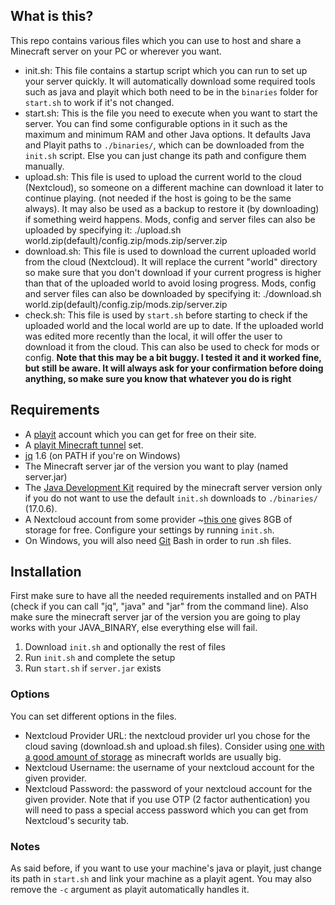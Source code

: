 ## What is this?
This repo contains various files which you can use to host and share a Minecraft server on your PC or wherever you want.
- init.sh: This file contains a startup script which you can run to set up your server quickly. It will automatically download some required tools such as java and playit which both need to be in the `binaries` folder for `start.sh` to work if it's not changed.
- start.sh: This is the file you need to execute when you want to start the server. You can find some configurable options in it such as the maximum and minimum RAM and other Java options. It defaults Java and Playit paths to `./binaries/`, which can be downloaded from the `init.sh` script. Else you can just change its path and configure them manually.
- upload.sh: This file is used to upload the current world to the cloud (Nextcloud), so someone on a different machine can download it later to continue playing. (not needed if the host is going to be the same always). It may also be used as a backup to restore it (by downloading) if something weird happens. Mods, config and server files can also be uploaded by specifying it: ./upload.sh world.zip(default)/config.zip/mods.zip/server.zip
- download.sh: This file is used to download the current uploaded world from the cloud (Nextcloud). It will replace the current "world" directory so make sure that you don't download if your current progress is higher than that of the uploaded world to avoid losing progress. Mods, config and server files can also be downloaded by specifying it: ./download.sh world.zip(default)/config.zip/mods.zip/server.zip
- check.sh: This file is used by `start.sh` before starting to check if the uploaded world and the local world are up to date. If the uploaded world was edited more recently than the local, it will offer the user to download it from the cloud. This can also be used to check for mods or config. **Note that this may be a bit buggy. I tested it and it worked fine, but still be aware. It will always ask for your confirmation before doing anything, so make sure you know that whatever you do is right**
 
## Requirements
- A [playit](https://playit.gg/) account which you can get for free on their site.
- A [playit Minecraft tunnel](https://playit.gg/account/tunnels) set.
- [jq](https://stedolan.github.io/jq/download/) 1.6 (on PATH if you're on Windows)
- The Minecraft server jar of the version you want to play (named server.jar)
- The [Java Development Kit](https://www.oracle.com/java/technologies/java-se-glance.html) required by the minecraft server version only if you do not want to use the default `init.sh` downloads to `./binaries/` (17.0.6).
- A Nextcloud account from some provider ~[this one](https://tab.digital/) gives 8GB of storage for free. Configure your settings by running `init.sh`.
- On Windows, you will also need [Git](https://git-scm.com/) Bash in order to run .sh files.

## Installation
First make sure to have all the needed requirements installed and on PATH (check if you can call "jq", "java" and "jar" from the command line). Also make sure the minecraft server jar of the version you are going to play works with your JAVA_BINARY, else everything else will fail.
1. Download `init.sh` and optionally the rest of files
2. Run `init.sh` and complete the setup
4. Run `start.sh` if `server.jar` exists

### Options
You can set different options in the files.
- Nextcloud Provider URL: the nextcloud provider url you chose for the cloud saving (download.sh and upload.sh files). Consider using [one with a good amount of storage](https://tab.digital/) as minecraft worlds are usually big.
- Nextcloud Username: the username of your nextcloud account for the given provider.
- Nextcloud Password: the password of your nextcloud account for the given provider. Note that if you use OTP (2 factor authentication) you will need to pass a special access password which you can get from Nextcloud's security tab.

### Notes
As said before, if you want to use your machine's java or playit, just change its path in `start.sh` and link your machine as a playit agent. You may also remove the `-c` argument as playit automatically handles it.